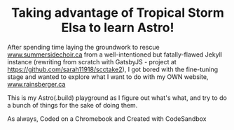 <h1 align="center">
  Taking advantage of Tropical Storm Elsa to learn Astro!
</h1>

After spending time laying the groundwork to rescue www.summersidechoir.ca from a well-intentioned but fatally-flawed Jekyll instance (rewriting from scratch with GatsbyJS - project at https://github.com/sarah11918/scctake2), I got bored with the fine-tuning stage and wanted to explore what I want to do with my OWN website, www.rainsberger.ca

This is my Astro(.build) playground as I figure out what's what, and try to do a bunch of things for the sake of doing them.

As always, Coded on a Chromebook and Created with CodeSandbox

